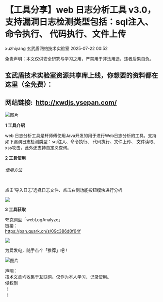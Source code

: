 #  【工具分享】web 日志分析工具 v3.0，支持漏洞日志检测类型包括：sql注入、命令执行、 代码执行、文件上传  
xuzhiyang  玄武盾网络技术实验室   2025-07-22 00:52  
  
免责声明：本文仅供安全研究与学习之用，严禁用于非法用途，违者后果自负。  
## 玄武盾技术实验室资源共享库上线，你想要的资料都在这里（全免费）：  
## 网站链接:  http://xwdjs.ysepan.com/  
  
![图片](https://mmbiz.qpic.cn/mmbiz_png/UM0M1icqlo0n1vXUybVdQLZB2dSsHl2171ELwCSzBmlhtxP1ppVDNibgxdPK0IRjMDo0e99kwvhlKroGIlJJxr7g/640?wx_fmt=png&from=appmsg&watermark=1&wxfrom=5&wx_lazy=1&randomid=arwkt22u&tp=webp "")  
  
**1 工具介绍**  
  
web 日志分析工具是轩师傅使用Java开发的用于进行Web日志分析的工具，支持如下漏洞日志检测类型：sql注入、命令执行、 代码执行、文件上传、 文件读取、xss攻击，此外还支持自定义查询。  
  
**2 工具使用**  
###### 使用方法  
```
```  
  
点击'导入日志'选择日志文件、点击右侧功能按钮模块进行分析  
  
![](https://mmbiz.qpic.cn/mmbiz_png/qGTEdaLg0Hlq00Y0xiag4hhibMWm5fo7tD0uPklLNMMLxOQFSjbtQe6wHYFqgKXYZy4Cr0Dv3TsKh5trE8sWGBHg/640?wx_fmt=png&from=appmsg&watermark=1 "")  
  
**3 工具获取**  
  
夸克网盘「webLogAnalyze」   
链接：  
https://pan.quark.cn/s/09c386d0f64f  
  
![](https://mmbiz.qpic.cn/mmbiz_png/UM0M1icqlo0mFvmTOxNYRoQUajJJ8QdpFc80ynpRfHbiaNWR7lwkA5VDDEOAADHxBUQoonticdViawvJibAAqqzt05w/640?wx_fmt=png&from=appmsg "")  
  
为爱发电，随手点个「推荐」吧！  
  
![图片](https://mmbiz.qpic.cn/mmbiz_png/UM0M1icqlo0knIjq7rj7rsX0r4Rf2CDQylx0IjMfpPM93icE9AGx28bqwDRau5EkcWpK6WBAG5zGDS41wkfcvJiaA/640?wx_fmt=other&wxfrom=5&wx_lazy=1&wx_co=1&randomid=w8iozbdz&tp=webp "")  
  
声明：  
技术文章均收集于互联网，仅作为本人学习、记录使用。  
侵权删  
！  
！  
  
